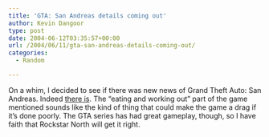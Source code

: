 ```yaml
---
title: 'GTA: San Andreas details coming out'
author: Kevin Dangoor
type: post
date: 2004-06-12T03:35:57+00:00
url: /2004/06/11/gta-san-andreas-details-coming-out/
categories:
  - Random

---
```

On a whim, I decided to see if there was new news of Grand Theft Auto: San Andreas. Indeed [there is][1]. The &#8220;eating and working out&#8221; part of the game mentioned sounds like the kind of thing that could make the game a drag if it&#8217;s done poorly. The GTA series has had great gameplay, though, so I have faith that Rockstar North will get it right.

 [1]: http://ps2.ign.com/articles/517/517062p1.html?fromint=1 "PlayStation 2: San Andreas - First-Look"